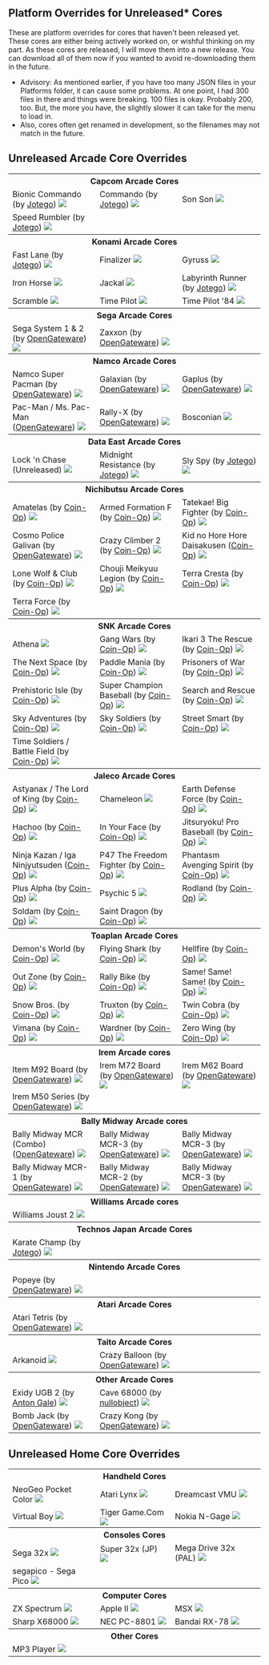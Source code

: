 ## Platform Overrides for Unreleased* Cores

These are platform overrides for cores that haven't been released yet. These cores are either being actively worked on, or wishful thinking on my part. As these cores are released, I will move them into a new release. You can download all of them now if you wanted to avoid re-downloading them in the future.

- Advisory: As mentioned earlier, if you have too many JSON files in your Platforms folder, it can cause some problems. At one point, I had 300 files in there and things were breaking. 100 files is okay. Probably 200, too. But, the more you have, the slightly slower it can take for the menu to load in.
- Also, cores often get renamed in development, so the filenames may not match in the future.

## Unreleased Arcade Core Overrides

<table>
<tr><th colspan="3"> Capcom Arcade Cores</th></tr>
<tr>
 <td>Bionic Commando (by <a href="https://patreon.com/jotego">Jotego</a>) <img src="pics/jtbiocom.png" /></td>
 <td>Commando (by <a href="https://patreon.com/jotego">Jotego</a>) <img src="pics/jtcommnd.png" /></td>
 <td>Son Son <img src="pics/sonson.png" /></td>
</tr>
<tr>
 <td>Speed Rumbler (by <a href="https://patreon.com/jotego">Jotego</a>)  <img src="pics/jtrumble.png" /></td>
</tr>
<tr><th colspan="3"> Konami Arcade Cores</th></tr>
<tr>
 <td>Fast Lane (by <a href="https://patreon.com/jotego">Jotego</a>) <img src="pics/jtflane.png" /></td>
 <td>Finalizer <img src="pics/finalizer.png" /></td>
 <td>Gyruss <img src="pics/gyruss.png" /></td> 
</tr>
<tr>
 <td>Iron Horse <img src="pics/ironhorse.png" /></td>
 <td>Jackal <img src="pics/jackal.png" /></td>
 <td>Labyrinth Runner (by <a href="https://patreon.com/jotego">Jotego</a>) <img src="pics/jtlabrun.png" /></td>
</tr>
<tr>
 <td>Scramble <img src="pics/scramble.png" /></td>
 <td>Time Pilot <img src="pics/timepilot.png" /></td>
 <td>Time Pilot '84 <img src="pics/timepilot84.png" /></td>
</tr>
<tr><th colspan="3"> Sega Arcade Cores</th></tr>
<tr>
 <td>Sega System 1 & 2 (by <a href="https://github.com/opengateware">OpenGateware</a>) <img src="pics/segasys12.png" /></td>
 <td>Zaxxon (by <a href="https://github.com/opengateware">OpenGateware</a>) <img src="pics/zaxxon.png" /></td>
</tr>
<tr><th colspan="3"> Namco Arcade Cores</th></tr>
<tr>
 <td>Namco Super Pacman (by <a href="https://github.com/opengateware">OpenGateware</a>) <img src="pics/superpac.png" /></td>
 <td>Galaxian (by <a href="https://github.com/opengateware">OpenGateware</a>) <img src="pics/galaxian.png" /></td> 
 <td>Gaplus (by <a href="https://github.com/opengateware">OpenGateware</a>) <img src="pics/gaplus.png" /></td>
</tr>
<tr>
 <td>Pac-Man / Ms. Pac-Man (<a href="https://github.com/opengateware">OpenGateware</a>) <img src="pics/pacman.png" /></td> 
 <td>Rally-X (by <a href="https://github.com/opengateware">OpenGateware</a>) <img src="pics/rallyx.png" /></td>
 <td>Bosconian <img src="pics/bosconian.png" /></td>
</tr>
<tr><th colspan="3"> Data East Arcade Cores</th></tr>
<tr>
 <td>Lock 'n Chase (Unreleased) <img src="pics/locknchase.png" /></td>
 <td>Midnight Resistance (by <a href="https://patreon.com/jotego">Jotego</a>) <img src="pics/jtmidres.png" /></td>
 <td>Sly Spy (by <a href="https://patreon.com/jotego">Jotego</a>) <img src="pics/jtslyspy.png" /></td>
</tr>
<tr><th colspan="3"> Nichibutsu Arcade Cores</th></tr>
<tr>
 <td>Amatelas (by <a href="https://patreon.com/atrac17">Coin-Op</a>) <img src="pics/amatelas.png" /></td>
 <td>Armed Formation F (by <a href="https://patreon.com/atrac17">Coin-Op</a>) <img src="pics/armedf.png" /></td>
 <td>Tatekae! Big Fighter (by <a href="https://patreon.com/atrac17">Coin-Op</a>) <img src="pics/bigfghtr.png" /></td>
</tr>
<tr>
 <td>Cosmo Police Galivan (by <a href="https://github.com/opengateware">OpenGateware</a>) <img src="pics/galivan.png" /></td>
 <td>Crazy Climber 2 (by <a href="https://patreon.com/atrac17">Coin-Op</a>) <img src="pics/cclimbr2.png" /></td>
 <td>Kid no Hore Hore Daisakusen (<a href="https://patreon.com/atrac17">Coin-Op</a>) <img src="pics/horekid.png" /></td>
</tr>
<tr>
 <td>Lone Wolf & Club (by <a href="https://patreon.com/atrac17">Coin-Op</a>) <img src="pics/kozure.png" /></td>
 <td>Chouji Meikyuu Legion (by <a href="https://patreon.com/atrac17">Coin-Op</a>) <img src="pics/legionj.png" /></td>
 <td>Terra Cresta (by <a href="https://patreon.com/atrac17">Coin-Op</a>) <img src="pics/terracresta.png" /></td> 
</tr>
<tr>
 <td>Terra Force (by <a href="https://patreon.com/atrac17">Coin-Op</a>) <img src="pics/terrafj.png" /></td>
</tr>
<tr><th colspan="3"> SNK Arcade Cores</th></tr>
<tr>
 <td>Athena <img src="pics/athena.png" /></td> 
 <td>Gang Wars (by <a href="https://patreon.com/atrac17">Coin-Op</a>) <img src="pics/gangwars.png" /></td>
 <td>Ikari 3 The Rescue (by <a href="https://patreon.com/atrac17">Coin-Op</a>) <img src="pics/ikari3.png" /></td>
</tr>
<tr>
 <td>The Next Space (by <a href="https://patreon.com/atrac17">Coin-Op</a>) <img src="pics/nextspace.png" /></td>
 <td>Paddle Mania (by <a href="https://patreon.com/atrac17">Coin-Op</a>) <img src="pics/paddlema.png" /></td>
 <td>Prisoners of War (by <a href="https://patreon.com/atrac17">Coin-Op</a>) <img src="pics/pow.png" /></td>
</tr>
<tr>
 <td>Prehistoric Isle (by <a href="https://patreon.com/atrac17">Coin-Op</a>) <img src="pics/prehisle.png" /></td>
 <td>Super Champion Baseball (by <a href="https://patreon.com/atrac17">Coin-Op</a>) <img src="pics/sbaseball.png" /></td>
 <td>Search and Rescue (by <a href="https://patreon.com/atrac17">Coin-Op</a>) <img src="pics/searchar.png" /></td>
</tr>
<tr>
 <td>Sky Adventures (by <a href="https://patreon.com/atrac17">Coin-Op</a>) <img src="pics/skyadvnt.png" /></td>
 <td>Sky Soldiers (by <a href="https://patreon.com/atrac17">Coin-Op</a>) <img src="pics/skysoldr.png" /></td>
 <td>Street Smart (by <a href="https://patreon.com/atrac17">Coin-Op</a>) <img src="pics/streetsm.png" /></td>
</tr>
<tr>
 <td>Time Soldiers / Battle Field (by <a href="https://patreon.com/atrac17">Coin-Op</a>) <img src="pics/timesold.png" /></td>
</tr>
<tr><th colspan="3"> Jaleco Arcade Cores</th></tr>
<tr>
 <td>Astyanax / The Lord of King (by <a href="https://patreon.com/atrac17">Coin-Op</a>) <img src="pics/astyanax.png" /></td>
 <td>Chameleon <img src="pics/chameleon.png" /></td>
 <td>Earth Defense Force (by <a href="https://patreon.com/atrac17">Coin-Op</a>) <img src="pics/edf.png" /></td>
</tr>
<tr>
 <td>Hachoo (by <a href="https://patreon.com/atrac17">Coin-Op</a>) <img src="pics/hachoo.png" /></td> 
 <td>In Your Face (by <a href="https://patreon.com/atrac17">Coin-Op</a>) <img src="pics/inyourface.png" /></td>
 <td>Jitsuryoku! Pro Baseball (by <a href="https://patreon.com/atrac17">Coin-Op</a>) <img src="pics/jitsupro.png "/></td>
</tr>
<tr>
 <td>Ninja Kazan / Iga Ninjyutsuden (<a href="https://patreon.com/atrac17">Coin-Op</a>) <img src="pics/kazan.png" /></td>
 <td>P47 The Freedom Fighter (by <a href="https://patreon.com/atrac17">Coin-Op</a>) <img src="pics/p47.png" /></td>
 <td>Phantasm Avenging Spirit (by <a href="https://patreon.com/atrac17">Coin-Op</a>) <img src="pics/phantasm.png" /></td>
</tr>
<tr>
 <td>Plus Alpha (by <a href="https://patreon.com/atrac17">Coin-Op</a>) <img src="pics/plusalpha.png" /></td>
 <td>Psychic 5 <img src="pics/psychic5.png" /></td>
 <td>Rodland (by <a href="https://patreon.com/atrac17">Coin-Op</a>) <img src="pics/rodland.png" /></td> 
</tr>
<tr>
 <td>Soldam (by <a href="https://patreon.com/atrac17">Coin-Op</a>) <img src="pics/soldam.png" /></td>
 <td>Saint Dragon (by <a href="https://patreon.com/atrac17">Coin-Op</a>) <img src="pics/stdragon.png" /></td>
</tr>
<tr><th colspan="3"> Toaplan Arcade Cores</th></tr>
<tr>
 <td>Demon's World (by <a href="https://patreon.com/atrac17">Coin-Op</a>) <img src="pics/demonwld.png" /></td>
 <td>Flying Shark (by <a href="https://patreon.com/atrac17">Coin-Op</a>) <img src="pics/fshark.png" /></td>
 <td>Hellfire (by <a href="https://patreon.com/atrac17">Coin-Op</a>) <img src="pics/hellfire.png" /></td>
</tr>
<tr>
 <td>Out Zone (by <a href="https://patreon.com/atrac17">Coin-Op</a>) <img src="pics/outzone.png" /></td>
 <td>Rally Bike (by <a href="https://patreon.com/atrac17">Coin-Op</a>) <img src="pics/rallybike.png" /></td>
 <td>Same! Same! Same! (by <a href="https://patreon.com/atrac17">Coin-Op</a>) <img src="pics/samesame.png" /></td>
</tr>
<tr>
 <td>Snow Bros. (by <a href="https://patreon.com/atrac17">Coin-Op</a>) <img src="pics/snowbros.png" /></td>
 <td>Truxton (by <a href="https://patreon.com/atrac17">Coin-Op</a>) <img src="pics/truxton.png" /></td>
 <td>Twin Cobra (by <a href="https://patreon.com/atrac17">Coin-Op</a>) <img src="pics/twincobr.png" /></td>
</tr>
<tr>
 <td>Vimana (by <a href="https://patreon.com/atrac17">Coin-Op</a>) <img src="pics/vimana.png" /></td>
 <td>Wardner (by <a href="https://patreon.com/atrac17">Coin-Op</a>) <img src="pics/wardner.png" /></td> 
 <td>Zero Wing (by <a href="https://patreon.com/atrac17">Coin-Op</a>) <img src="pics/zerowing.png" /></td>
</tr>
<tr><th colspan="3">Irem Arcade cores</th></tr>
<tr>
 <td>Item M92 Board (by <a href="https://github.com/opengateware">OpenGateware</a>)  <img src="pics/irem_m92.png" /></td>
 <td>Irem M72 Board (by <a href="https://github.com/opengateware">OpenGateware</a>)  <img src="pics/irem_m72.png" /></td>
 <td>Irem M62 Board (by <a href="https://github.com/opengateware">OpenGateware</a>)  <img src="pics/irem_m62.png" /></td>
</tr>
<tr>
 <td>Irem M50 Series (by <a href="https://github.com/opengateware">OpenGateware</a>)  <img src="pics/irem_m5x.png" /></td>
</tr>
<tr><th colspan="3">Bally Midway Arcade cores</th></tr>
<tr>
 <td>Bally Midway MCR (Combo) (<a href="https://github.com/opengateware">OpenGateware</a>)  <img src="pics/mcr_c.png" /></td>
 <td>Bally Midway MCR-3 (by <a href="https://github.com/opengateware">OpenGateware</a>)  <img src="pics/mcr3scroll.png" /></td>
 <td>Bally Midway MCR-3 (by <a href="https://github.com/opengateware">OpenGateware</a>)  <img src="pics/mcr3mono.png" /></td>
</tr>
<tr>
 <td>Bally Midway MCR-1 (by <a href="https://github.com/opengateware">OpenGateware</a>)  <img src="pics/mcr1.png" /></td>
 <td>Bally Midway MCR-2 (by <a href="https://github.com/opengateware">OpenGateware</a>)  <img src="pics/mcr2.png" /></td>
 <td>Bally Midway MCR-3  (by <a href="https://github.com/opengateware">OpenGateware</a>) <img src="pics/mcr3.png" /></td>
</tr>
<tr><th colspan="3">Williams Arcade cores</th></tr>
<tr>
 <td>Williams Joust 2 <img src="pics/joust2.png" /></td>
</tr>
<tr><th colspan="3"> Technos Japan Arcade Cores</th></tr>
<tr>
 <td>Karate Champ (by <a href="https://patreon.com/jotego">Jotego</a>) <img src="pics/jtkchamp.png" /></td>
</tr>
<tr><th colspan="3"> Nintendo Arcade Cores</th></tr>

<tr>
 <td>Popeye (by <a href="https://github.com/opengateware">OpenGateware</a>) <img src="pics/popeye.png" /></td>
</tr>
<tr><th colspan="3"> Atari Arcade Cores</th></tr>
<tr>
 <td>Atari Tetris (by <a href="https://github.com/opengateware">OpenGateware</a>) <img src="pics/ataritetris.png" /></td>
</tr>
<tr><th colspan="3"> Taito Arcade Cores</th></tr>
<tr>
 <td>Arkanoid <img src="pics/arkanoid.png" /></td>
 <td>Crazy Balloon (by <a href="https://github.com/opengateware">OpenGateware</a>)  <img src="pics/crazyballoon.png" /></td>
</tr>
<tr><th colspan="3"> Other Arcade Cores</th></tr>
<tr>
 <td>Exidy UGB 2 (by <a href="https://github.com/antongale">Anton Gale</a>) <img src="pics/exidyugb2.png" /></td>
 <td>Cave 68000 (by <a href="https://www.patreon.com/nullobject/posts">nullobject</a>) <img src="pics/cave.png" /></td>
</tr>
<tr>
 <td>Bomb Jack (by <a href="https://github.com/opengateware">OpenGateware</a>) <img src="pics/bombjack.png" /></td>
 <td>Crazy Kong (by <a href="https://github.com/opengateware">OpenGateware</a>) <img src="pics/crazykong.png" /></td>
</tr>
</table>

## Unreleased Home Core Overrides

<table>
<tr><th colspan="3">Handheld Cores</th></tr>
<tr>
 <td>NeoGeo Pocket Color <img src="pics/ngpc.png" /></td>
 <td>Atari Lynx <img src="pics/lynx.png" /></td>
 <td>Dreamcast VMU <img src="pics/sdvmu.png" /></td>
</tr>
<tr>
 <td>Virtual Boy <img src="pics/vb.png" /></td>
 <td>Tiger Game.Com <img src="pics/gamecom.png" /></td>
 <td>Nokia N-Gage <img src="pics/ngage.png" /></td>  
</tr>
<tr><th colspan="3">Consoles Cores</th></tr>
<tr>
 <td>Sega 32x <img src="pics/32x.png" /></td>
 <td>Super 32x (JP) <img src="pics/32x_jp.png" /></td>
 <td>Mega Drive 32x (PAL) <img src="pics/32x_pal.png" /></td>
</tr>
<tr>
 <td>segapico - Sega Pico <img src="pics/segapico.png" /></td>
</tr>
<tr><th colspan="3">Computer Cores</th></tr>
<tr>
 <td>ZX Spectrum <img src="pics/zx.png" /></td>
 <td>Apple II <img src="pics/a2.png" /></td>
 <td>MSX <img src="pics/msx.png" /></td>
</tr>
<tr>
 <td>Sharp X68000 <img src="pics/x68000.png" /></td>
 <td>NEC PC-8801 <img src="pics/pc8801.png" /></td>
 <td>Bandai RX-78 <img src="pics/rx78.png" /></td>
</tr>
<tr><th colspan="3">Other Cores</th></tr>
<tr>
 <td>MP3 Player <img src="pics/mp3.png" /></td>
</tr>
</table>